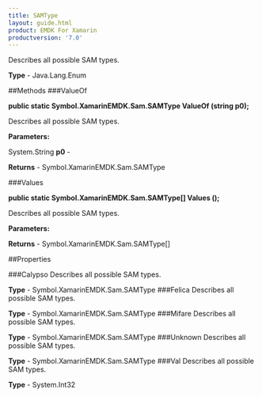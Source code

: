 ```yaml
---
title: SAMType
layout: guide.html
product: EMDK For Xamarin 
productversion: '7.0' 
---
```

Describes all possible SAM types.

**Type** - Java.Lang.Enum

##Methods
###ValueOf

**public static Symbol.XamarinEMDK.Sam.SAMType ValueOf (string p0);**

Describes all possible SAM types.

**Parameters:**

System.String **p0**  - 
        

**Returns** - Symbol.XamarinEMDK.Sam.SAMType

###Values

**public static Symbol.XamarinEMDK.Sam.SAMType[] Values ();**

Describes all possible SAM types.

**Parameters:**

**Returns** - Symbol.XamarinEMDK.Sam.SAMType[]

##Properties

###Calypso
Describes all possible SAM types.

**Type** - Symbol.XamarinEMDK.Sam.SAMType
###Felica
Describes all possible SAM types.

**Type** - Symbol.XamarinEMDK.Sam.SAMType
###Mifare
Describes all possible SAM types.

**Type** - Symbol.XamarinEMDK.Sam.SAMType
###Unknown
Describes all possible SAM types.

**Type** - Symbol.XamarinEMDK.Sam.SAMType
###Val
Describes all possible SAM types.

**Type** - System.Int32

